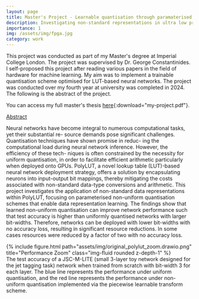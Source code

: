```yaml
---
layout: page
title: Master's Project - Learnable quantisation through paramaterised companding functions.
description: Investigating non-standard representations in ultra low precision neural networks.
importance: 1
img: /assets/img/fpga.jpg
category: work
---
```


This project was conducted as part of my Master's degree at Imperial College London. The project was supervised by Dr. George Constantinides. I self-proposed this project after reading various papers in the field of hardware for machine learning. My aim was to implement a trainable quantisation scheme optimised for LUT-based neural networks. The project was conducted over my fourth year at university was completed in 2024. The following is the abstract of the project.

You can access my full master's thesis [here](../assets/pdf/FYP_final_report.pdf){:download="my-project.pdf"}.


<u> Abstract </u>


Neural networks have become integral to numerous computational tasks, yet their substantial re-
source demands pose significant challenges. Quantisation techniques have shown promise in reduc-
ing the computational load during neural network inference. However, the efficiency of these tech-
niques is often constrained by the necessity for uniform quantisation, in order to facilitate efficient
arithmetic particularly when deployed onto GPUs. PolyLUT, a novel lookup table (LUT)-based
neural network deployment strategy, offers a solution by encapsulating neurons into input-output
bit mappings, thereby mitigating the costs associated with non-standard data-type conversions
and arithmetic. This project investigates the application of non-standard data representations
within PolyLUT, focusing on parameterised non-uniform quantisation schemes that enable data
representation learning. The findings show that learned non-uniform quantisation can improve
network performance such that test accuracy is higher than uniformly quantised networks with
larger bit-widths. Therefore, networks can be deployed with lower bit-widths with no accuracy
loss, resulting in significant resource reductions. In some cases resources were reduced by a factor
of two with no accuracy loss.

<div class="row">
    <div class="Test accuracy of network with trained quantisation (PW per tensor) versus baseline (No transform)">
        {% include figure.html path="assets/img/original_polylut_zoom.drawio.png" title="Performance Zoom" class="img-fluid rounded z-depth-1" %}
    </div>
</div>

<div class="caption">
    The test accuracy of a JSC-M-LITE (small 3-layer toy network designed for the jet tagging task) network when trained from scratch with bit-width 3 for each layer. The blue line represents the performance under uniform quantisation, and the
    red line represents the performance under non-uniform quantisation implemented via the piecewise
    learnable transform scheme.
</div>